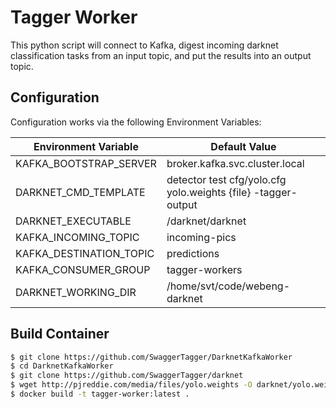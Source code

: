 # Tagger Worker
This python script will connect to Kafka, digest incoming darknet classification tasks from an input topic, and put the results into an output topic.

## Configuration
Configuration works via the following Environment Variables:

Environment Variable | Default Value 
--- | ---
KAFKA_BOOTSTRAP_SERVER | broker.kafka.svc.cluster.local
DARKNET_CMD_TEMPLATE | detector test cfg/yolo.cfg yolo.weights {file} -tagger-output
DARKNET_EXECUTABLE | /darknet/darknet
KAFKA_INCOMING_TOPIC | incoming-pics
KAFKA_DESTINATION_TOPIC | predictions
KAFKA_CONSUMER_GROUP | tagger-workers
DARKNET_WORKING_DIR | /home/svt/code/webeng-darknet

## Build Container
```bash
$ git clone https://github.com/SwaggerTagger/DarknetKafkaWorker
$ cd DarknetKafkaWorker
$ git clone https://github.com/SwaggerTagger/darknet
$ wget http://pjreddie.com/media/files/yolo.weights -O darknet/yolo.weights
$ docker build -t tagger-worker:latest .
```
